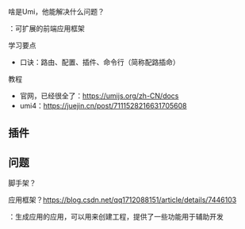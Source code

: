啥是Umi，他能解决什么问题？

：可扩展的前端应用框架

学习要点

- 口诀：路由、配置、插件、命令行（简称配路插命）

教程

- 官网，已经很全了：https://umijs.org/zh-CN/docs
- umi4：https://juejin.cn/post/7111528216631705608

## 插件



## 问题

脚手架？

应用框架？https://blog.csdn.net/qq1712088151/article/details/7446103

：生成应用的应用，可以用来创建工程，提供了一些功能用于辅助开发

